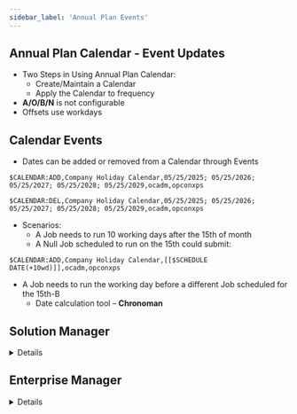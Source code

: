 ```yaml
---
sidebar_label: 'Annual Plan Events'
---
```


## Annual Plan Calendar - Event Updates


* Two Steps in Using Annual Plan Calendar:
    * Create/Maintain a Calendar
    * Apply the Calendar to frequency
* **A/O/B/N** is not configurable 
* Offsets use workdays

## Calendar Events

* Dates can be added or removed from a Calendar through Events

```
$CALENDAR:ADD,Company Holiday Calendar,05/25/2025; 05/25/2026; 05/25/2027; 05/25/2028; 05/25/2029,ocadm,opconxps
```

```
$CALENDAR:DEL,Company Holiday Calendar,05/25/2025; 05/25/2026; 05/25/2027; 05/25/2028; 05/25/2029,ocadm,opconxps
```

* Scenarios:
    * A Job needs to run 10 working days after the 15th of month 
    * A Null Job scheduled to run on the 15th could submit:
```
$CALENDAR:ADD,Company Holiday Calendar,[[$SCHEDULE DATE(+10wd)]],ocadm,opconxps
```
* A Job needs to run the working day before a different Job scheduled for the 15th-B
    * Date calculation tool – **Chronoman**

## Solution Manager

<details>

### Calendar Add Event Definition

||
|---|
|![](../static/imgbasic/sm-calendar-add-event.png)|

</details>

## Enterprise Manager

<details>

### Annual Plan Frequency

||
|---|
|![](../static/imgbasic/357.png)|

### Forecast Annual Plan

||
|---|
|![](../static/imgbasic/358.png)|

### Calendar Add Event Definition

||
|---|
|![](../static/imgbasic/359.png)|

</details>